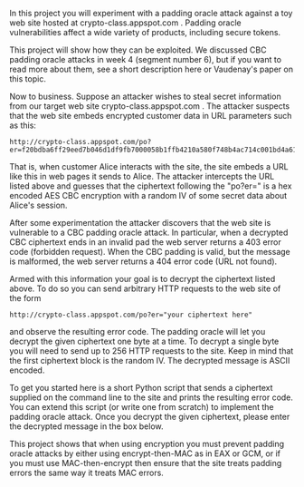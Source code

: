 In this project you will experiment with a padding oracle attack against a toy web site hosted at  crypto-class.appspot.com .  Padding oracle vulnerabilities affect a wide variety of products, including secure tokens.

This project will show how they can be exploited.   We discussed CBC padding oracle attacks in week 4 (segment number 6), but if you want to read more about them, see a short description here or Vaudenay's paper on this topic.

Now to business.    Suppose an attacker wishes to steal secret information from our target web site  crypto-class.appspot.com . The attacker suspects that the web site embeds encrypted customer data in URL parameters such as this:

    http://crypto-class.appspot.com/po?er=f20bdba6ff29eed7b046d1df9fb7000058b1ffb4210a580f748b4ac714c001bd4a61044426fb515dad3f21f18aa577c0bdf302936266926ff37dbf7035d5eeb4

That is, when customer Alice interacts with the site, the site embeds a URL like this in web pages it sends to Alice.  The attacker intercepts the URL listed above and guesses that the ciphertext following the "po?er=" is a hex encoded AES CBC encryption with a random IV of some secret data about Alice's session.

After some experimentation the attacker discovers that the web site is vulnerable to a CBC padding oracle attack. In particular, when a decrypted CBC ciphertext ends in an invalid pad the web server returns a 403 error code (forbidden request). When the CBC padding is valid, but the message is malformed, the web server returns a 404 error code (URL not found).

Armed with this information your goal is to decrypt the ciphertext listed above.  To do so you can send arbitrary HTTP requests to the web site of the form

    http://crypto-class.appspot.com/po?er="your ciphertext here"

and observe the resulting error code.  The padding oracle will let you decrypt the given ciphertext one byte at a time.   To decrypt a single byte you will need to send up to 256 HTTP requests to the site.  Keep in mind that the first ciphertext block is the random IV. The decrypted message is ASCII encoded.

To get you started here is a  short Python script  that sends a ciphertext supplied on the command line to the site and prints the resulting error code.  You can extend this script (or write one from scratch) to implement the padding oracle attack.  Once you decrypt the given ciphertext, please enter the decrypted message in the box below.   

This project shows that when using encryption you must prevent padding oracle attacks by either using encrypt-then-MAC as in EAX or GCM, or if you must use MAC-then-encrypt then ensure that the site treats padding errors the same way it treats MAC errors.